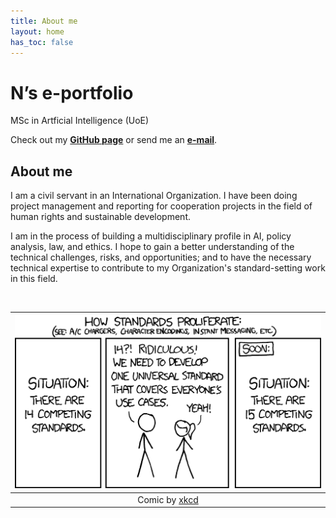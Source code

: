 ```yaml
---
title: About me
layout: home
has_toc: false
---
```

# N’s e-portfolio  
MSc in Artficial Intelligence (UoE)

Check out my <a href="https://github.com/no22138/eportfolio/" target="_blank">**GitHub page**</a> or send me an [**e-mail**](mailto:no22138@essex.ac.uk).
## About me
I am a civil servant in an International Organization. I have been doing project management and reporting for cooperation projects in the field of human rights and sustainable development.

I am in the process of building a multidisciplinary profile in AI, policy analysis, law, and ethics. I hope to gain a better understanding of the technical challenges, risks, and opportunities; and to have the necessary technical expertise to contribute to my Organization's standard-setting work in this field.

<br>

|<img src="./Image-main page.png"> | 
|:--:| 
| Comic by <a href="https://xkcd.com/" target="_blank">xkcd |
